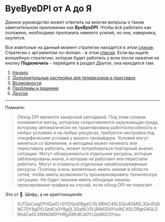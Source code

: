 # ByeByeDPI от А до Я

Данное руководство может ответить на многие вопросы о таком замечательном приложении как ***ByeByeDPI***. Чтобы всё работало как положено, необходимо приложить немного усилий, но они, наверняка, окупятся.

Все изветсные на данный момент стратегии находятся в этом [списке](ALL.TXT). Стратегии с аргументом no-domain - в этом [списке](no_domain).
Если вы ищите волшебную стратегию, которая будет работать у всех после нажатия на кнопку ***Подключить*** - перейдите в раздел *Другое*, она находится там.

1. [Начало](start.md)
2. [Дополнительные настройки для телевизоров и приставок](tv.md)
3. [Возможности](features.md)
4. [Проблемы и решение](problems.md)
5. [Другое](others.md)

---

Помните:

>Обход DPI является хакерской методикой. Под этим словом понимается метод, которому сопротивляется окружающая среда, которому автоматически не гарантирована работоспособность в любых условиях и на любых ресурсах, требуется настройка под специфические условия у вашего провайдера. Условия могут меняться со временем, и методика может начинать или переставать работать, может потребоваться повторный анализ ситуации. Могут обнаруживаться отдельные ресурсы, которые заблокированы иначе, и которые не работают или перестали работать. Могут и сломаться отдельные незаблокированные ресурсы. Поэтому очень желательно иметь знания в области сетей, чтобы иметь возможность проанализировать техническую ситуацию. Не будет лишним иметь обходные каналы проксирования трафика на случай, если обход DPI не помогает.


Это от 🔭. Шифр, а не криптокошелёк
>0JTQsCwg0YHQutC+0YDQviDRgdC/0LXRhtC40LDQu9GM0L3QviDQtNC70Y8g0YLQtdCx0Y8g0L3QsNC/0LjRiNGD0YIuINCX0LDRgtGA0LDRhdCw0LXRiNGM0YHRjyDRh9C40YLQsNGC0Ywu






